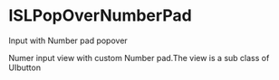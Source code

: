 ISLPopOverNumberPad
===================

Input with Number pad popover

Numer input view with custom Number pad.The view is a sub class of UIbutton

